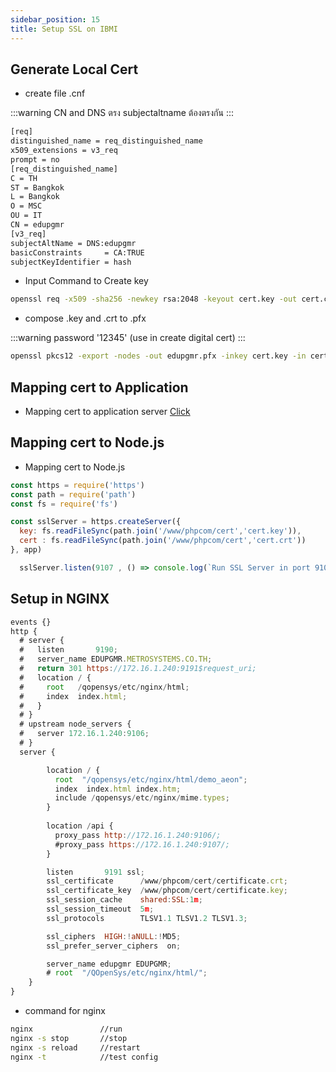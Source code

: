 ```yaml
---
sidebar_position: 15
title: Setup SSL on IBMI
---
```

## Generate Local Cert

- create file .cnf

:::warning
CN and DNS ตรง subjectaltname ต้องตรงกัน
:::

```bash title="req.cnf"
[req]
distinguished_name = req_distinguished_name
x509_extensions = v3_req
prompt = no
[req_distinguished_name]
C = TH
ST = Bangkok
L = Bangkok
O = MSC
OU = IT
CN = edupgmr
[v3_req]
subjectAltName = DNS:edupgmr
basicConstraints     = CA:TRUE
subjectKeyIdentifier = hash
```

- Input Command to Create key

```bash
openssl req -x509 -sha256 -newkey rsa:2048 -keyout cert.key -out cert.crt -days 365 -nodes -config req.cnf
```

- compose .key and .crt to .pfx

:::warning
password '12345' (use in create digital cert)
:::

```bash
openssl pkcs12 -export -nodes -out edupgmr.pfx -inkey cert.key -in cert.crt
```

## Mapping cert to Application

- Mapping cert to application server [Click](../docs/web-service/mapping-ssl.md)

## Mapping cert to Node.js

- Mapping cert to Node.js

```javascript
const https = require('https')
const path = require('path')
const fs = require('fs')

const sslServer = https.createServer({
  key: fs.readFileSync(path.join('/www/phpcom/cert','cert.key')),
  cert : fs.readFileSync(path.join('/www/phpcom/cert','cert.crt'))
}, app)

  sslServer.listen(9107 , () => console.log(`Run SSL Server in port 9107`))
```

## Setup in NGINX

```javascript
events {}
http {
  # server {
  #   listen       9190;
  #   server_name EDUPGMR.METROSYSTEMS.CO.TH;
  #   return 301 https://172.16.1.240:9191$request_uri;
  #   location / {
  #     root   /qopensys/etc/nginx/html;
  #     index  index.html;
  #   }
  # }
  # upstream node_servers {
  #   server 172.16.1.240:9106;  
  # }
  server {

        location / {
          root  "/qopensys/etc/nginx/html/demo_aeon";  
          index  index.html index.htm;
          include /qopensys/etc/nginx/mime.types;
        }
        
        location /api {
          proxy_pass http://172.16.1.240:9106/;
          #proxy_pass https://172.16.1.240:9107/;
        }

        listen       9191 ssl;
        ssl_certificate      /www/phpcom/cert/certificate.crt;
        ssl_certificate_key  /www/phpcom/cert/certificate.key;
        ssl_session_cache    shared:SSL:1m;
        ssl_session_timeout  5m;
        ssl_protocols        TLSV1.1 TLSV1.2 TLSV1.3;

        ssl_ciphers  HIGH:!aNULL:!MD5;
        ssl_prefer_server_ciphers  on;

        server_name edupgmr EDUPGMR;
        # root  "/QOpenSys/etc/nginx/html/";  
    }
}
```

- command for nginx

```bash
nginx               //run
nginx -s stop       //stop
nginx -s reload     //restart
nginx -t            //test config
```
